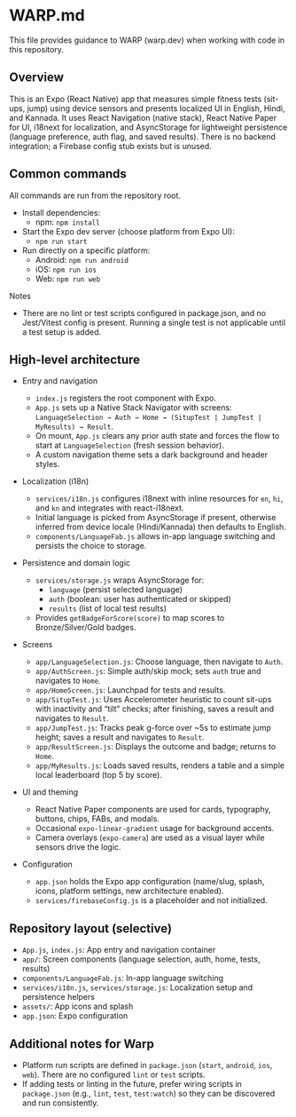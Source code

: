 # WARP.md

This file provides guidance to WARP (warp.dev) when working with code in this repository.

## Overview

This is an Expo (React Native) app that measures simple fitness tests (sit-ups, jump) using device sensors and presents localized UI in English, Hindi, and Kannada. It uses React Navigation (native stack), React Native Paper for UI, i18next for localization, and AsyncStorage for lightweight persistence (language preference, auth flag, and saved results). There is no backend integration; a Firebase config stub exists but is unused.

## Common commands

All commands are run from the repository root.

- Install dependencies:
  - npm: `npm install`
- Start the Expo dev server (choose platform from Expo UI):
  - `npm run start`
- Run directly on a specific platform:
  - Android: `npm run android`
  - iOS: `npm run ios`
  - Web: `npm run web`

Notes
- There are no lint or test scripts configured in package.json, and no Jest/Vitest config is present. Running a single test is not applicable until a test setup is added.

## High-level architecture

- Entry and navigation
  - `index.js` registers the root component with Expo.
  - `App.js` sets up a Native Stack Navigator with screens: `LanguageSelection → Auth → Home → (SitupTest | JumpTest | MyResults) → Result`.
  - On mount, `App.js` clears any prior auth state and forces the flow to start at `LanguageSelection` (fresh session behavior).
  - A custom navigation theme sets a dark background and header styles.

- Localization (i18n)
  - `services/i18n.js` configures i18next with inline resources for `en`, `hi`, and `kn` and integrates with react-i18next.
  - Initial language is picked from AsyncStorage if present, otherwise inferred from device locale (Hindi/Kannada) then defaults to English.
  - `components/LanguageFab.js` allows in-app language switching and persists the choice to storage.

- Persistence and domain logic
  - `services/storage.js` wraps AsyncStorage for:
    - `language` (persist selected language)
    - `auth` (boolean: user has authenticated or skipped)
    - `results` (list of local test results)
  - Provides `getBadgeForScore(score)` to map scores to Bronze/Silver/Gold badges.

- Screens
  - `app/LanguageSelection.js`: Choose language, then navigate to `Auth`.
  - `app/AuthScreen.js`: Simple auth/skip mock; sets `auth` true and navigates to `Home`.
  - `app/HomeScreen.js`: Launchpad for tests and results.
  - `app/SitupTest.js`: Uses Accelerometer heuristic to count sit-ups with inactivity and “tilt” checks; after finishing, saves a result and navigates to `Result`.
  - `app/JumpTest.js`: Tracks peak g-force over ~5s to estimate jump height; saves a result and navigates to `Result`.
  - `app/ResultScreen.js`: Displays the outcome and badge; returns to `Home`.
  - `app/MyResults.js`: Loads saved results, renders a table and a simple local leaderboard (top 5 by score).

- UI and theming
  - React Native Paper components are used for cards, typography, buttons, chips, FABs, and modals.
  - Occasional `expo-linear-gradient` usage for background accents.
  - Camera overlays (`expo-camera`) are used as a visual layer while sensors drive the logic.

- Configuration
  - `app.json` holds the Expo app configuration (name/slug, splash, icons, platform settings, new architecture enabled).
  - `services/firebaseConfig.js` is a placeholder and not initialized.

## Repository layout (selective)

- `App.js`, `index.js`: App entry and navigation container
- `app/`: Screen components (language selection, auth, home, tests, results)
- `components/LanguageFab.js`: In-app language switching
- `services/i18n.js`, `services/storage.js`: Localization setup and persistence helpers
- `assets/`: App icons and splash
- `app.json`: Expo configuration

## Additional notes for Warp

- Platform run scripts are defined in `package.json` (`start`, `android`, `ios`, `web`). There are no configured `lint` or `test` scripts.
- If adding tests or linting in the future, prefer wiring scripts in `package.json` (e.g., `lint`, `test`, `test:watch`) so they can be discovered and run consistently.
